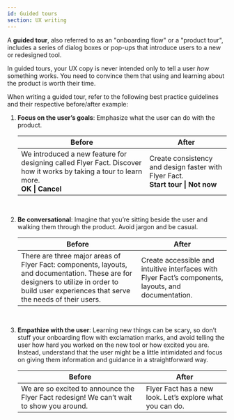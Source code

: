 ```yaml
---
id: Guided tours
section: UX writing
---
```

A **guided tour**, also referred to as an "onboarding flow" or a "product tour", includes a series of dialog boxes or pop-ups that introduce users to a new or redesigned tool.

In guided tours, your UX copy is never intended only to tell a user *how* something works. You need to convince them that using and learning about the product is worth their time.

When writing a guided tour, refer to the following best practice guidelines and their respective before/after example:

1. **Focus on the user’s goals**: Emphasize what the user can do with the product.

    <div class="ws-content-table">

    |**Before**  | **After** |
    |------------|-----------|
    | We introduced a new feature for designing called Flyer Fact. Discover how it works by taking a tour to learn more.<br />**OK \| Cancel** | Create consistency and design faster with Flyer Fact.<br />**Start tour \| Not now** |

    </div>
    <br />

1. **Be conversational**: Imagine that you’re sitting beside the user and walking them through the product. Avoid jargon and be casual.

    <div class="ws-content-table">

    |**Before**  | **After** |
    |------------|-----------|
    | There are three major areas of Flyer Fact: components, layouts, and documentation. These are for designers to utilize in order to build user experiences that serve the needs of their users. | Create accessible and intuitive interfaces with Flyer Fact’s components, layouts, and documentation. |

    </div>
    <br />

1. **Empathize with the user**: Learning new things can be scary, so don’t stuff your onboarding flow with exclamation marks, and avoid telling the user how hard you worked on the new tool or how excited you are. Instead, understand that the user might be a little intimidated and focus on giving them information and guidance in a straightforward way.

    <div class="ws-content-table">

    |**Before**  | **After** |
    |------------|-----------|
    | We are so excited to announce the Flyer Fact redesign! We can’t wait to show you around. | Flyer Fact has a new look. Let’s explore what you can do. |

    </div>
    <br />